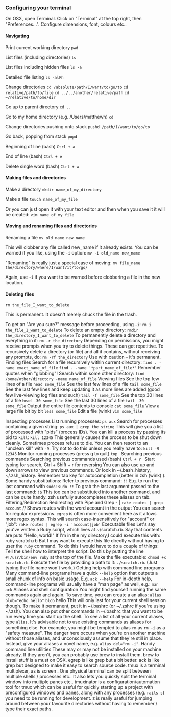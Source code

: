 ### Configuring your terminal
On OSX, open Terminal. Click on "Terminal" at the top right, then "Preferences...". Configure dimensions, font, colours etc..
#### Navigating

Print current working directory
`pwd`

List files (including directories)
`ls`

List files including hidden files
`ls -a`

Detailed file listing
`ls -alFh`

Change directories
`cd /absolute/path/I/want/to/go/to`
`cd relative/path/to/file`
`cd ../../another/relative/path`
`cd ~/relative/to/home/dir`

Go up to parent directory
`cd ..`

Go to my home directory (e.g. /Users/matthewh)
`cd`

Change directories pushing onto stack
`pushd /path/I/want/to/go/to`

Go back, popping from stack
`popd`

Beginning of line (bash)
`Ctrl + a`

End of line (bash)
`Ctrl + e `

Delete single word (bash)
`Ctrl + w`

#### Making files and directories

Make a directory
`mkdir name_of_my_directory`

Make a file
`touch name_of_my_file`

Or you can just open it with your text editor and then when you save it it will be created:
`vim name_of_my_file`

#### Moving and renaming files and directories

Renaming a file
`mv old_name new_name`

This will clobber any file called new_name if it already exists. You can be warned if you like, using the `-i` option:
`mv -i old_name new_name`

"Renaming" is really just a special case of moving:
`mv file_name the/directory/where/I/want/it/to/go/`

Again, use `-i` if you want to be warned before clobbering a file in the new location.

#### Deleting files

`rm the_file_I_want_to_delete`

This is permanent. It doesn't merely chuck the file in the trash.

To get an "Are you sure?" message before proceeding, using `-i`:
`rm i the_file_I_want_to_delete`
To delete an empty directory:
`rmdir the_directory_I_want_to_delete`
To permanently delete a directory and everything in it:
`rm -r the_directory`
Depending on permissions, you might receive prompts when you try to delete things. These can get repetitive. To recursively delete a directory (or file) and all it contains, without receiving any prompts, do:
`rm -rf the_directory`
Use with caution – it's permanent.
Finding files
Search for a file recursively within current directory:
`find . -name exact_name_of_file`
`find . -name '*part_name_of_file*'`
Remember quotes when "globbing"!
Search within some other directory:
`find /some/other/directory -name name_of_file`
Viewing files
See the top few lines of a file
`head some_file`
See the last few lines of a file
`tail some_file`
See the last few lines and keep updating it as more lines are added (good few live-viewing log files and such)
`tail -f some_file`
See the top 30 lines of a file
`head -30 some_file`
See the last 30 lines of a file
`tail -30 some_file`
Output the entire file contents to console
`cat some_file`
View a large file bit by bit
`less some_file`
Edit a file (wink)
`vim some_file`

Inspecting processes
List running processes:
`ps aux`
Search for processes containing a given string:
`ps aux | grep the_string`
This will give you a list of processed with "pids" (process IDs). You can kill a process by passing its pid to `kill`:
`kill 12345`
This generally causes the process to be shut down cleanly. Sometimes process refuse to die. You can then resort to an "unclean kill" with `-9`. Try not to do this unless you really have to:
`kill -9 12345`
Monitor running processes (press q to quit)
`top `
Searching previous commands
Searching previous commands used (bash)
`Ctrl + r `
Start typing for search, Ctrl + Shift + r for reversing
You can also use up and down arrows to view previous commands. Or look in ~/.bash_history, ~/.zsh_history.
Remember tab key for autocompletion (better in zsh (wink) ).
Some handy substitutions:
Refer to previous command:
`!!`
E.g. to run the last command with `sudo`:
`sudo !!`
To grab the last argument passed to the last command:
`!$`
This too can be substituted into another command, and can be quite handy. zsh usefully autocompletes these aliases on tab.
Filtering/Redirection
Redirecting with Pipe  and Grep - |
`rake routes | grep account`
// Shows routes with the word account in the output
You can search for regular expressions. `egrep` is often more convenient here as it allows more regex syntax. This will search case-insensitively for "account" or "job":
`rake routes | egrep -i 'account|job'`
Executable files
Let's say you've written a Ruby script, which lives at ~/scratch.rb. Say that contents are
puts "Hello, world!"
If I'm in the my directory,I could execute this with:
ruby scratch.rb
But I may want to execute this file directly without having to user the `ruby` command. To do this I would have to do a couple of things:
Tell the shell how to interpret the script. Do this by putting the line `#!/usr/bin/env ruby` at the top of the file.
Make the file executable: `chmod +x scratch.rb`.
Execute the file by providing a path to it: `./scratch.rb`. (Just typing the file name won't work.)
Getting help with command line programs
Many command-line programs have a quick `--help` option that outputs a small chunk of info on basic usage.
E.g.
`ack --help`
For in-depth help, command-line programs will usually have a "man page" as well, e.g.:
`man ack`
Aliases and shell configuration
You might find yourself running the same commands again and again. To save time, you can create a an alias:
`alias blob="echo hello"`
`blob`
hello
This will only last for your current shell session though. To make it permanent, put it in ~/.bashrc (or ~/.zshrc if you're using ~/.zsh). You can also put other commands in ~/.bashrc that you want to be run every time you start up the shell.
To see a list of all your current aliases, type `alias`.
It's advisable not to use existing commands as aliases for something else. For example, you might be tempted to alias `rm` as `rm -i` as a "safety measure".
The danger here occurs when you're on another machine without those aliases, and unconsciously assume that they're still in place. Instead, give your aliases a novel name, e.g. `alias del="rm -i"`.
Handy command line utilities
These may or may not be installed on your machine already. If they aren't, you can probably use brew to install them.
brew to install stuff is a must on OSX.
egrep is like grep but a bit better.
ack is like grep but designed to make it easy to search source code.
tmux is a terminal multiplexer, as is screen . One physical terminal can be split between multiple shells / processes etc.. It also lets you quickly split the terminal window into multiple panes etc..
tmuxinator is a configuration/automation tool for tmux which can be useful for quickly starting up a project with preconfigured windows and panes, along with any processes (e.g. `rails s`) you need to be running for development.
z is really useful for jumping around between your favourite directories without having to remember / type their exact paths.

